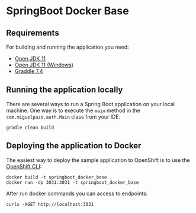 # SpringBoot Docker Base

## Requirements

For building and running the application you need:

- [Open JDK 11](https://www.openlogic.com/openjdk-downloads)
- [Open JDK 11 (Windows)](https://docs.microsoft.com/es-es/java/openjdk/download)
- [Graddle 7.4](https://gradle.org/install)

## Running the application locally

There are several ways to run a Spring Boot application on your local machine. One way is to execute the `main` method
in the `com.miguelpazo.auth.Main` class from your IDE.

```shell
gradle clean build
```

## Deploying the application to Docker

The easiest way to deploy the sample application to OpenShift is to use
the [OpenShift CLI](https://docs.openshift.org/latest/cli_reference/index.html):

```shell
docker build -t springboot_docker_base .
docker run -dp 3031:3031 -t springboot_docker_base
```

After run docker commands you can access to endpoints:

```shell
curls -XGET http://localhost:3031
```